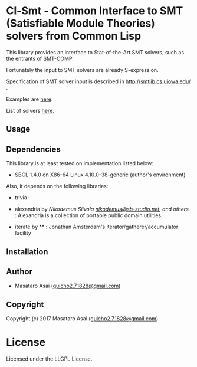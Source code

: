 
# Cl-Smt - Common Interface to SMT (Satisfiable Module Theories) solvers from Common Lisp

This library provides an interface to Stat-of-the-Art SMT solvers,
such as the entrants of [SMT-COMP](http://smtcomp.sourceforge.net/2017/).

Fortunately the input to SMT solvers are already S-expression.

Specification of SMT solver input is described in http://smtlib.cs.uiowa.edu/ .

Examples are [here](http://smtlib.cs.uiowa.edu/examples.shtml).

List of solvers [here](http://smtlib.cs.uiowa.edu/solvers.shtml).

## Usage


## Dependencies
This library is at least tested on implementation listed below:

+ SBCL 1.4.0 on X86-64 Linux 4.10.0-38-generic (author's environment)

Also, it depends on the following libraries:

+ trivia :
    
+ alexandria by *Nikodemus Siivola <nikodemus@sb-studio.net>, and others.* :
    Alexandria is a collection of portable public domain utilities.
+ iterate by ** :
    Jonathan Amsterdam's iterator/gatherer/accumulator facility

## Installation

## Author

* Masataro Asai (guicho2.71828@gmail.com)

## Copyright

Copyright (c) 2017 Masataro Asai (guicho2.71828@gmail.com)

# License

Licensed under the LLGPL License.


